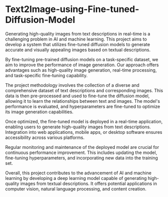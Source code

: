 # Text2Image-using-Fine-tuned-Diffusion-Model

Generating high-quality images from text descriptions in real-time is a challenging problem in AI and machine learning. This project aims to develop a system that utilizes fine-tuned diffusion models to generate accurate and visually appealing images based on textual descriptions.

By fine-tuning pre-trained diffusion models on a task-specific dataset, we aim to improve the performance of image generation. Our approach offers advantages such as high-quality image generation, real-time processing, and task-specific fine-tuning capability.

The project methodology involves the collection of a diverse and comprehensive dataset of text descriptions and corresponding images. This data is then pre-processed and used to fine-tune the diffusion model, allowing it to learn the relationships between text and images. The model's performance is evaluated, and hyperparameters are fine-tuned to optimize its image generation capabilities.

Once optimized, the fine-tuned model is deployed in a real-time application, enabling users to generate high-quality images from text descriptions. Integration into web applications, mobile apps, or desktop software ensures accessibility across various platforms.

Regular monitoring and maintenance of the deployed model are crucial for continuous performance improvement. This includes updating the model, fine-tuning hyperparameters, and incorporating new data into the training set.

Overall, this project contributes to the advancement of AI and machine learning by developing a deep learning model capable of generating high-quality images from textual descriptions. It offers potential applications in computer vision, natural language processing, and content creation.
